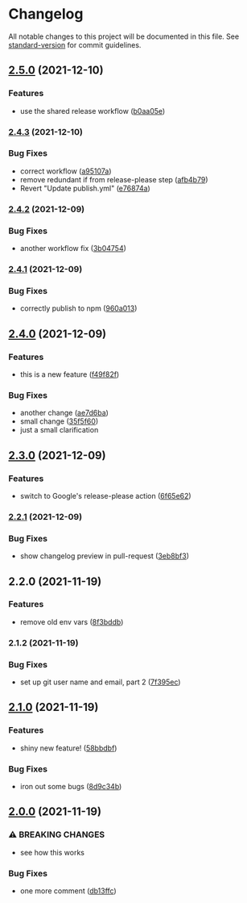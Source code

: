 # Changelog

All notable changes to this project will be documented in this file. See [standard-version](https://github.com/conventional-changelog/standard-version) for commit guidelines.

## [2.5.0](https://www.github.com/tsufiev/test-publish-action/compare/v2.4.3...v2.5.0) (2021-12-10)


### Features

* use the shared release workflow ([b0aa05e](https://www.github.com/tsufiev/test-publish-action/commit/b0aa05e1a33795562da151d9a1240b5a8158867c))

### [2.4.3](https://www.github.com/tsufiev/test-publish-action/compare/v2.4.2...v2.4.3) (2021-12-10)


### Bug Fixes

* correct workflow ([a95107a](https://www.github.com/tsufiev/test-publish-action/commit/a95107a4df8cde8efe39c2bbadfe3edbc9117b1d))
* remove redundant if from release-please step ([afb4b79](https://www.github.com/tsufiev/test-publish-action/commit/afb4b797426a0533206b9d11e248b7c3e0e9cfb2))
* Revert "Update publish.yml" ([e76874a](https://www.github.com/tsufiev/test-publish-action/commit/e76874a788295a4910c80b2ca902a8c32c9a87a0))

### [2.4.2](https://www.github.com/tsufiev/test-publish-action/compare/v2.4.1...v2.4.2) (2021-12-09)


### Bug Fixes

* another workflow fix ([3b04754](https://www.github.com/tsufiev/test-publish-action/commit/3b047547f19bfaa651e37ccbe3f04a96d5e7809b))

### [2.4.1](https://www.github.com/tsufiev/test-publish-action/compare/v2.4.0...v2.4.1) (2021-12-09)


### Bug Fixes

* correctly publish to npm ([960a013](https://www.github.com/tsufiev/test-publish-action/commit/960a0136eef10062d3a49d81528f227c16dac42b))

## [2.4.0](https://www.github.com/tsufiev/test-publish-action/compare/v2.3.0...v2.4.0) (2021-12-09)


### Features

* this is a new feature ([f49f82f](https://www.github.com/tsufiev/test-publish-action/commit/f49f82ff6bbc54f5e413e2ecacdbe625f995fc1e))


### Bug Fixes

* another change ([ae7d6ba](https://www.github.com/tsufiev/test-publish-action/commit/ae7d6ba5b31836720feaadf82793ea24e3b9acac))
* small change ([35f5f60](https://www.github.com/tsufiev/test-publish-action/commit/35f5f60dfdb48020468cbf4a33e91bad46e66d74))
* just a small clarification

## [2.3.0](https://www.github.com/tsufiev/test-publish-action/compare/v2.2.1...v2.3.0) (2021-12-09)


### Features

* switch to Google's release-please action ([6f65e62](https://www.github.com/tsufiev/test-publish-action/commit/6f65e62d3b87b88e46fdb9d023ae8b5d6995c6df))

### [2.2.1](https://github.com/tsufiev/test-publish-action/compare/v2.2.0...v2.2.1) (2021-12-09)


### Bug Fixes

* show changelog preview in pull-request ([3eb8bf3](https://github.com/tsufiev/test-publish-action/commit/3eb8bf3fd9f7d51baf86c1bcd4130874fc5a7fc4))

## 2.2.0 (2021-11-19)


### Features

* remove old env vars ([8f3bddb](https://github.com/tsufiev/test-publish-action/commit/8f3bddb8ae67dbe3b649eae23fb09af614b8250d))

### 2.1.2 (2021-11-19)


### Bug Fixes

* set up git user name and email, part 2 ([7f395ec](https://github.com/tsufiev/test-publish-action/commit/7f395ece85076a513fcd0be43a20bbe4dfb8ff4b))

## [2.1.0](https://github.com/tsufiev/test-publish-action/compare/v2.0.0...v2.1.0) (2021-11-19)


### Features

* shiny new feature! ([58bbdbf](https://github.com/tsufiev/test-publish-action/commit/58bbdbf7026761a00b037a67da3e76dd121c9514))


### Bug Fixes

* iron out some bugs ([8d9c34b](https://github.com/tsufiev/test-publish-action/commit/8d9c34bc0f2baa5f03a4a4bac8af4fe4d9f8407f))

## [2.0.0](https://github.com/tsufiev/test-publish-action/compare/v1.0.2...v2.0.0) (2021-11-19)


### ⚠ BREAKING CHANGES

* see how this works

### Bug Fixes

* one more comment ([db13ffc](https://github.com/tsufiev/test-publish-action/commit/db13ffcd68773a9a79760dea3f3e7009688f263d))
